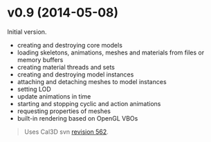 # v0.9 (2014-05-08) #

Initial version.
  * creating and destroying core models
  * loading skeletons, animations, meshes and materials from files or memory buffers
  * creating material threads and sets
  * creating and destroying model instances
  * attaching and detaching meshes to model instances
  * setting LOD
  * update animations in time
  * starting and stopping cyclic and action animations
  * requesting properties of meshes
  * built-in rendering based on OpenGL VBOs

> Uses Cal3D svn [revision 562](https://code.google.com/p/zgeskelet/source/detail?r=562).